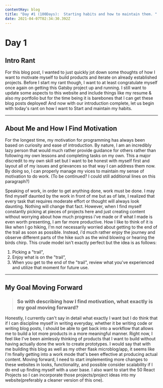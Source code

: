 ```yaml
---
contentKey: blog
title: "Day #1 (100Days):  Starting habits and how to maintain them. "
date: 2021-04-07T02:34:30.392Z
---
```

# Day 1

## Intro Rant

For this blog post, I wanted to just quickly jot down some thoughts of how I want to motivate myself to build products and iterate on already established projects. Before I start my rant though, I want to at least congratulate myself once again on getting this Gatsby project up and running. I still want to update some aspects to this website and include things like my resume & also my portfolio but for the time being it is barebones that I can get these blog posts deployed! And now with our introduction complete, let us begin with today's rant on how I want to Start and maintain my habits.  

- - -

## About Me and How I Find Motivation

For the longest time, my motivation for programming has always been based on curiosity and ease of introduction. By nature, I am an incredibly lazy person that would much rather provide guidance for others rather than following my own lessons and completing tasks on my own. This a major discredit to my own skill set but I want to be honest with myself first and layout all of my issues and grievances so that way I can address them now. By doing so, I can properly manage my vices to maintain my sense of motivation to do work. (To be continued? I could still additional lines on this paragraph?)

Speaking of work, in order to get anything done, work must be done. I may find myself daunted by the work in front of me but as of late, I realized that every task that requires moderate effort or thought will always look daunting. Nothing will change that fact. However, when I find myself constantly picking at pieces of projects here and just creating content without worrying about how much progress i've made or if what I made is even worth presenting, I am far more productive. How I like to think of it is like when I go hiking, I'm not necessarily worried about getting to the end of the trail as soon as possible. Instead, i'd much rather enjoy the journey and observe different parts of the hike such as the wind blowing or hearing the birds chirp. This crude model isn't exactly perfect but the idea is as follows: 

1. Picking a "trail",
2. Enjoy what is on the "trail", 
3. When you get to the end of the "trail", review what you've experienced and utilize that moment for future use.  

- - -

## My Goal Moving Forward

> ### So with describing how I find motivation, what exactly is my goal moving forward?

Honestly, I currently can't say in detail what exactly I want but I do think that if I can discipline myself in writing everyday, whether it be writing code or writing blog posts, I should be able to get back into a workflow that allows me to build a lot more products in a more meaningful manner. Right now, I feel like I've been aimlessly thinking of products that I want to build without having actually done the work to create prototypes. I would say that with me building this blog as well as my other flask microblog/app, it seems like I'm finally getting into a work mode that's been effective at producing actual content. Moving forward, I need to start implementing more changes to these websites in looks, functionality, and possible consider scalability if I do end up finding myself with a user base. I also want to start the 50 React Projects so I can incorporate those projects/project ideas into my website(preferably a cleaner version of this one).
